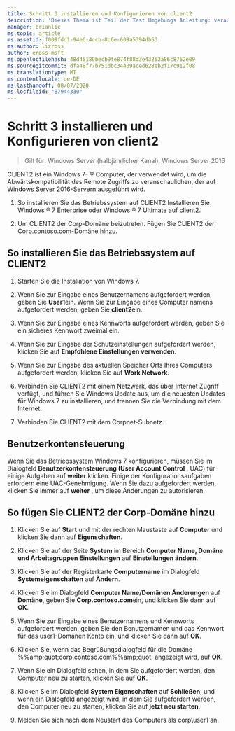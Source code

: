 ```yaml
---
title: Schritt 3 installieren und Konfigurieren von client2
description: 'Dieses Thema ist Teil der Test Umgebungs Anleitung: veranschaulichen einer DirectAccess-Bereitstellung für mehrere Standorte für Windows Server 2016'
manager: brianlic
ms.topic: article
ms.assetid: f009fdd1-94e6-4ccb-8c6e-609a5394db53
ms.author: lizross
author: eross-msft
ms.openlocfilehash: 48d45189becb9fe874f88d3e43262a86c8762e09
ms.sourcegitcommit: dfa48f77b751dbc34409aced628eb2f17c912f08
ms.translationtype: MT
ms.contentlocale: de-DE
ms.lasthandoff: 08/07/2020
ms.locfileid: "87944330"
---
```

# <a name="step-3-install-and-configure-client2"></a>Schritt 3 installieren und Konfigurieren von client2

>Gilt für: Windows Server (halbjährlicher Kanal), Windows Server 2016

CLIENT2 ist ein Windows 7- &reg; Computer, der verwendet wird, um die Abwärtskompatibilität des Remote Zugriffs zu veranschaulichen, der auf Windows Server 2016-Servern ausgeführt wird.

1. So installieren Sie das Betriebssystem auf CLIENT2 Installieren Sie Windows &reg; 7 Enterprise oder Windows &reg; 7 Ultimate auf client2.

2. Um CLIENT2 der Corp-Domäne beizutreten. Fügen Sie CLIENT2 der Corp.contoso.com-Domäne hinzu.

## <a name="to-install-the-operating-system-on-client2"></a>So installieren Sie das Betriebssystem auf CLIENT2

1.  Starten Sie die Installation von Windows 7.

2.  Wenn Sie zur Eingabe eines Benutzernamens aufgefordert werden, geben Sie **User1**ein. Wenn Sie zur Eingabe eines Computer namens aufgefordert werden, geben Sie **client2**ein.

3.  Wenn Sie zur Eingabe eines Kennworts aufgefordert werden, geben Sie ein sicheres Kennwort zweimal ein.

4.  Wenn Sie zur Eingabe der Schutzeinstellungen aufgefordert werden, klicken Sie auf **Empfohlene Einstellungen verwenden**.

5.  Wenn Sie zur Eingabe des aktuellen Speicher Orts Ihres Computers aufgefordert werden, klicken Sie auf **Work Network**.

6.  Verbinden Sie CLIENT2 mit einem Netzwerk, das über Internet Zugriff verfügt, und führen Sie Windows Update aus, um die neuesten Updates für Windows 7 zu installieren, und trennen Sie die Verbindung mit dem Internet.

7.  Verbinden Sie CLIENT2 mit dem Corpnet-Subnetz.

## <a name="user-account-control"></a>Benutzerkontensteuerung
Wenn Sie das Betriebssystem Windows 7 konfigurieren, müssen Sie im Dialogfeld **Benutzerkontensteuerung (User Account Control** , UAC) für einige Aufgaben auf **weiter** klicken. Einige der Konfigurationsaufgaben erfordern eine UAC-Genehmigung. Wenn Sie dazu aufgefordert werden, klicken Sie immer auf **weiter** , um diese Änderungen zu autorisieren.

## <a name="to-join-client2-to-the-corp-domain"></a>So fügen Sie CLIENT2 der Corp-Domäne hinzu

1.  Klicken Sie auf **Start** und mit der rechten Maustaste auf **Computer** und klicken Sie dann auf **Eigenschaften**.

2.  Klicken Sie auf der Seite **System** im Bereich **Computer Name, Domäne und Arbeitsgruppen Einstellungen** auf **Einstellungen ändern**.

3.  Klicken Sie auf der Registerkarte **Computername** im Dialogfeld **Systemeigenschaften** auf **Ändern**.

4.  Klicken Sie im Dialogfeld **Computer Name/Domänen Änderungen** auf **Domäne**, geben Sie **Corp.contoso.com**ein, und klicken Sie dann auf **OK**.

5.  Wenn Sie zur Eingabe eines Benutzernamens und Kennworts aufgefordert werden, geben Sie den Benutzernamen und das Kennwort für das user1-Domänen Konto ein, und klicken Sie dann auf **OK**.

6.  Klicken Sie, wenn das Begrüßungsdialogfeld für die Domäne %%amp;quot;corp.contoso.com%%amp;quot; angezeigt wird, auf **OK**.

7.  Wenn Sie ein Dialogfeld sehen, in dem Sie aufgefordert werden, den Computer neu zu starten, klicken Sie auf **OK**.

8.  Klicken Sie im Dialogfeld **System Eigenschaften** auf **Schließen**, und wenn ein Dialogfeld angezeigt wird, in dem Sie aufgefordert werden, den Computer neu zu starten, klicken Sie auf **jetzt neu starten**.

9. Melden Sie sich nach dem Neustart des Computers als corp\user1 an.
